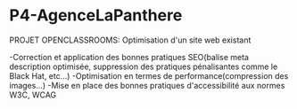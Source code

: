 ﻿# P4-AgenceLaPanthere

PROJET OPENCLASSROOMS: Optimisation d'un site web existant

-Correction et application des bonnes pratiques SEO(balise meta description optimisée, suppression des pratiques pénalisantes comme le Black Hat, etc...)
-Optimisation en termes de performance(compression des images...)
-Mise en place des bonnes pratiques d'accessibilité aux normes W3C, WCAG
